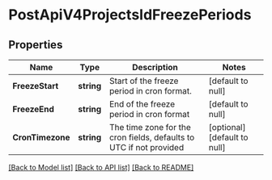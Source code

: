 # PostApiV4ProjectsIdFreezePeriods

## Properties
Name | Type | Description | Notes
------------ | ------------- | ------------- | -------------
**FreezeStart** | **string** | Start of the freeze period in cron format. | [default to null]
**FreezeEnd** | **string** | End of the freeze period in cron format | [default to null]
**CronTimezone** | **string** | The time zone for the cron fields, defaults to UTC if not provided | [optional] [default to null]

[[Back to Model list]](../README.md#documentation-for-models) [[Back to API list]](../README.md#documentation-for-api-endpoints) [[Back to README]](../README.md)


